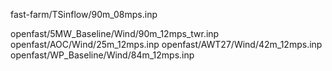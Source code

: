 fast-farm/TSinflow/90m_08mps.inp

openfast/5MW_Baseline/Wind/90m_12mps_twr.inp
openfast/AOC/Wind/25m_12mps.inp
openfast/AWT27/Wind/42m_12mps.inp
openfast/WP_Baseline/Wind/84m_12mps.inp
